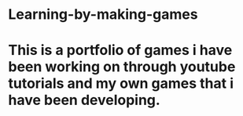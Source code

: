 # Learning-by-making-games
# This is a portfolio of games i have been working on through youtube tutorials and my own games that i have been developing. 
